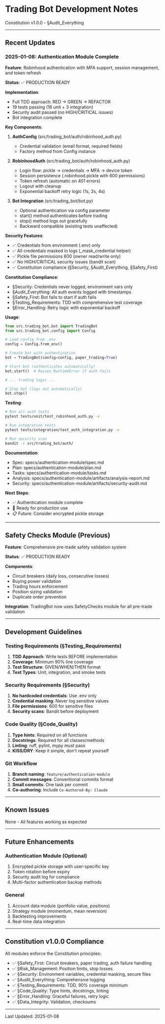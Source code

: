 # Trading Bot Development Notes

Constitution v1.0.0 - §Audit_Everything

---

## Recent Updates

### 2025-01-08: Authentication Module Complete

**Feature**: Robinhood authentication with MFA support, session management, and token refresh

**Status**: ✅ PRODUCTION READY

**Implementation**:
- Full TDD approach: RED → GREEN → REFACTOR
- 19 tests passing (16 unit + 3 integration)
- Security audit passed (no HIGH/CRITICAL issues)
- Bot integration complete

**Key Components**:

1. **AuthConfig** (src/trading_bot/auth/robinhood_auth.py)
   - Credential validation (email format, required fields)
   - Factory method from Config instance

2. **RobinhoodAuth** (src/trading_bot/auth/robinhood_auth.py)
   - Login flow: pickle → credentials → MFA → device token
   - Session persistence (.robinhood.pickle with 600 permissions)
   - Token refresh (automatic on 401 errors)
   - Logout with cleanup
   - Exponential backoff retry logic (1s, 2s, 4s)

3. **Bot Integration** (src/trading_bot/bot.py)
   - Optional authentication via config parameter
   - start() method authenticates before trading
   - stop() method logs out gracefully
   - Backward compatible (existing tests unaffected)

**Security Features**:
- ✅ Credentials from environment (.env) only
- ✅ All credentials masked in logs (_mask_credential helper)
- ✅ Pickle file permissions 600 (owner read/write only)
- ✅ No HIGH/CRITICAL security issues (bandit scan)
- ✅ Constitution compliance (§Security, §Audit_Everything, §Safety_First)

**Constitution Compliance**:
- §Security: Credentials never logged, environment vars only
- §Audit_Everything: All auth events logged with timestamps
- §Safety_First: Bot fails to start if auth fails
- §Testing_Requirements: TDD with comprehensive test coverage
- §Error_Handling: Retry logic with exponential backoff

**Usage**:

```python
from src.trading_bot.bot import TradingBot
from src.trading_bot.config import Config

# Load config from .env
config = Config.from_env()

# Create bot with authentication
bot = TradingBot(config=config, paper_trading=True)

# Start bot (authenticates automatically)
bot.start()  # Raises RuntimeError if auth fails

# ... trading logic ...

# Stop bot (logs out automatically)
bot.stop()
```

**Testing**:

```bash
# Run all auth tests
pytest tests/unit/test_robinhood_auth.py -v

# Run integration tests
pytest tests/integration/test_auth_integration.py -v

# Run security scan
bandit -r src/trading_bot/auth/
```

**Documentation**:
- Spec: specs/authentication-module/spec.md
- Plan: specs/authentication-module/plan.md
- Tasks: specs/authentication-module/tasks.md
- Analysis: specs/authentication-module/artifacts/analysis-report.md
- Security: specs/authentication-module/artifacts/security-audit.md

**Next Steps**:
- ✅ Authentication module complete
- 🔄 Ready for production use
- 📋 Future: Consider encrypted pickle storage

---

## Safety Checks Module (Previous)

**Feature**: Comprehensive pre-trade safety validation system

**Status**: ✅ PRODUCTION READY

**Components**:
- Circuit breakers (daily loss, consecutive losses)
- Buying power validation
- Trading hours enforcement
- Position sizing validation
- Duplicate order prevention

**Integration**: TradingBot now uses SafetyChecks module for all pre-trade validation

---

## Development Guidelines

### Testing Requirements (§Testing_Requirements)
1. **TDD Approach**: Write tests BEFORE implementation
2. **Coverage**: Minimum 90% line coverage
3. **Test Structure**: GIVEN/WHEN/THEN format
4. **Test Types**: Unit, integration, and smoke tests

### Security Requirements (§Security)
1. **No hardcoded credentials**: Use .env only
2. **Credential masking**: Never log sensitive values
3. **File permissions**: 600 for sensitive files
4. **Security scans**: Bandit before deployment

### Code Quality (§Code_Quality)
1. **Type hints**: Required on all functions
2. **Docstrings**: Required for all classes/methods
3. **Linting**: ruff, pylint, mypy must pass
4. **KISS/DRY**: Keep it simple, don't repeat yourself

### Git Workflow
1. **Branch naming**: `feature/authentication-module`
2. **Commit messages**: Conventional commits format
3. **Small commits**: One task per commit
4. **Co-authoring**: Include `Co-Authored-By: Claude`

---

## Known Issues

None - All features working as expected

---

## Future Enhancements

### Authentication Module (Optional)
1. Encrypted pickle storage with user-specific key
2. Token rotation before expiry
3. Security audit log for compliance
4. Multi-factor authentication backup methods

### General
1. Account data module (portfolio value, positions)
2. Strategy module (momentum, mean reversion)
3. Backtesting improvements
4. Real-time data integration

---

## Constitution v1.0.0 Compliance

All modules enforce the Constitution principles:
- ✅ §Safety_First: Circuit breakers, paper trading, auth failure handling
- ✅ §Risk_Management: Position limits, stop losses
- ✅ §Security: Environment variables, credential masking, secure files
- ✅ §Audit_Everything: Comprehensive logging
- ✅ §Testing_Requirements: TDD, 90% coverage minimum
- ✅ §Code_Quality: Type hints, docstrings, linting
- ✅ §Error_Handling: Graceful failures, retry logic
- ✅ §Data_Integrity: Validation, checksums

---

Last Updated: 2025-01-08
